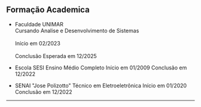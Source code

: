## Formação Academica 
- Faculdade UNIMAR 
   <br /> Cursando Analise e Desenvolvimento de Sistemas <br /> <br />Início em 02/2023<br /> 
   <br />Conclusão Esperada em 12/2025<br />

- Escola SESI 
Ensino Médio Completo 
Início em 01/2009
Conclusão em 12/2022

- SENAI "Jose Polizotto" 
Técnico em Eletroeletrônica
Início em 01/2020
Conclusão em 12/2022 
---

